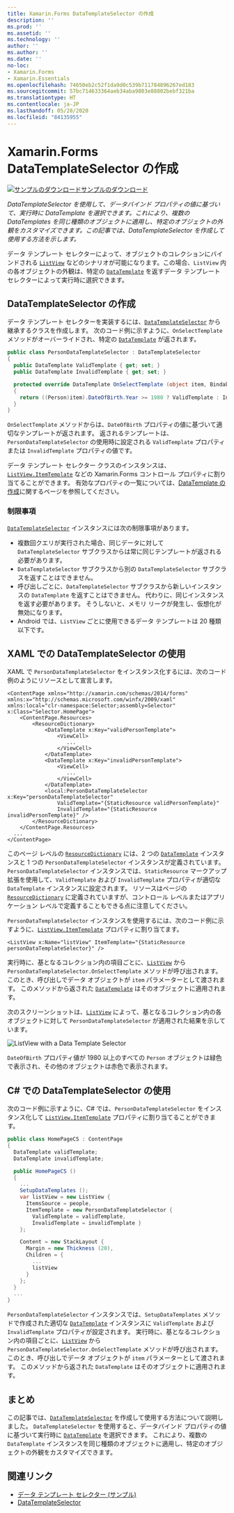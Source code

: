 ```yaml
---
title: Xamarin.Forms DataTemplateSelector の作成
description: ''
ms.prod: ''
ms.assetid: ''
ms.technology: ''
author: ''
ms.author: ''
ms.date: ''
no-loc:
- Xamarin.Forms
- Xamarin.Essentials
ms.openlocfilehash: 74650eb2c52f1da9d0c539b711784896267ed183
ms.sourcegitcommit: 57bc714633364aeb34aba9803e88802bebf321ba
ms.translationtype: HT
ms.contentlocale: ja-JP
ms.lasthandoff: 05/28/2020
ms.locfileid: "84135955"
---
```

# <a name="creating-a-xamarinforms-datatemplateselector"></a>Xamarin.Forms DataTemplateSelector の作成

[![サンプルのダウンロード](~/media/shared/download.png)サンプルのダウンロード](https://docs.microsoft.com/samples/xamarin/xamarin-forms-samples/templates-datatemplateselector)

_DataTemplateSelector を使用して、データバインド プロパティの値に基づいて、実行時に DataTemplate を選択できます。これにより、複数の DataTemplates を同じ種類のオブジェクトに適用し、特定のオブジェクトの外観をカスタマイズできます。この記事では、DataTemplateSelector を作成して使用する方法を示します。_

データ テンプレート セレクターによって、オブジェクトのコレクションにバインドされる [`ListView`](xref:Xamarin.Forms.ListView) などのシナリオが可能になります。この場合、`ListView` 内の各オブジェクトの外観は、特定の [`DataTemplate`](xref:Xamarin.Forms.DataTemplate) を返すデータ テンプレート セレクターによって実行時に選択できます。

## <a name="creating-a-datatemplateselector"></a>DataTemplateSelector の作成

データ テンプレート セレクターを実装するには、[`DataTemplateSelector`](xref:Xamarin.Forms.DataTemplateSelector) から継承するクラスを作成します。 次のコード例に示すように、`OnSelectTemplate` メソッドがオーバーライドされ、特定の [`DataTemplate`](xref:Xamarin.Forms.DataTemplate) が返されます。

```csharp
public class PersonDataTemplateSelector : DataTemplateSelector
{
  public DataTemplate ValidTemplate { get; set; }
  public DataTemplate InvalidTemplate { get; set; }

  protected override DataTemplate OnSelectTemplate (object item, BindableObject container)
  {
    return ((Person)item).DateOfBirth.Year >= 1980 ? ValidTemplate : InvalidTemplate;
  }
}
```

`OnSelectTemplate` メソッドからは、`DateOfBirth` プロパティの値に基づいて適切なテンプレートが返されます。 返されるテンプレートは、`PersonDataTemplateSelector` の使用時に設定される `ValidTemplate` プロパティまたは `InvalidTemplate` プロパティの値です。

データ テンプレート セレクター クラスのインスタンスは、[`ListView.ItemTemplate`](xref:Xamarin.Forms.ItemsView`1) などの Xamarin.Forms コントロール プロパティに割り当てることができます。 有効なプロパティの一覧については、[DataTemplate の作成](~/xamarin-forms/app-fundamentals/templates/data-templates/creating.md)に関するページを参照してください。

### <a name="limitations"></a>制限事項

[`DataTemplateSelector`](xref:Xamarin.Forms.DataTemplateSelector) インスタンスには次の制限事項があります。

- 複数回クエリが実行された場合、同じデータに対して `DataTemplateSelector` サブクラスからは常に同じテンプレートが返される必要があります。
- `DataTemplateSelector` サブクラスから別の `DataTemplateSelector` サブクラスを返すことはできません。
- 呼び出しごとに、`DataTemplateSelector` サブクラスから新しいインスタンスの `DataTemplate` を返すことはできません。 代わりに、同じインスタンスを返す必要があります。 そうしないと、メモリ リークが発生し、仮想化が無効になります。
- Android では、`ListView` ごとに使用できるデータ テンプレートは 20 種類以下です。

## <a name="consuming-a-datatemplateselector-in-xaml"></a>XAML での DataTemplateSelector の使用

XAML で `PersonDataTemplateSelector` をインスタンス化するには、次のコード例のようにリソースとして宣言します。

```xaml
<ContentPage xmlns="http://xamarin.com/schemas/2014/forms" xmlns:x="http://schemas.microsoft.com/winfx/2009/xaml" xmlns:local="clr-namespace:Selector;assembly=Selector" x:Class="Selector.HomePage">
    <ContentPage.Resources>
        <ResourceDictionary>
            <DataTemplate x:Key="validPersonTemplate">
                <ViewCell>
                   ...
                </ViewCell>
            </DataTemplate>
            <DataTemplate x:Key="invalidPersonTemplate">
                <ViewCell>
                   ...
                </ViewCell>
            </DataTemplate>
            <local:PersonDataTemplateSelector x:Key="personDataTemplateSelector"
                ValidTemplate="{StaticResource validPersonTemplate}"
                InvalidTemplate="{StaticResource invalidPersonTemplate}" />
        </ResourceDictionary>
    </ContentPage.Resources>
  ...
</ContentPage>
```

このページ レベルの [`ResourceDictionary`](xref:Xamarin.Forms.ResourceDictionary) には、2 つの [`DataTemplate`](xref:Xamarin.Forms.DataTemplate) インスタンスと 1 つの `PersonDataTemplateSelector` インスタンスが定義されています。 `PersonDataTemplateSelector` インスタンスでは、`StaticResource` マークアップ拡張を使用して、`ValidTemplate` および `InvalidTemplate` プロパティが適切な `DataTemplate` インスタンスに設定されます。 リソースはページの [`ResourceDictionary`](xref:Xamarin.Forms.ResourceDictionary) に定義されていますが、コントロール レベルまたはアプリケーション レベルで定義することもできる点に注意してください。

`PersonDataTemplateSelector` インスタンスを使用するには、次のコード例に示すように、[`ListView.ItemTemplate`](xref:Xamarin.Forms.ItemsView`1) プロパティに割り当てます。

```xaml
<ListView x:Name="listView" ItemTemplate="{StaticResource personDataTemplateSelector}" />
```

実行時に、基となるコレクション内の項目ごとに、[`ListView`](xref:Xamarin.Forms.ListView) から `PersonDataTemplateSelector.OnSelectTemplate` メソッドが呼び出されます。このとき、呼び出しでデータ オブジェクトが `item` パラメーターとして渡されます。 このメソッドから返された [`DataTemplate`](xref:Xamarin.Forms.DataTemplate) はそのオブジェクトに適用されます。

次のスクリーンショットは、[`ListView`](xref:Xamarin.Forms.ListView) によって、基となるコレクション内の各オブジェクトに対して `PersonDataTemplateSelector` が適用された結果を示しています。

![](selector-images/data-template-selector.png "ListView with a Data Template Selector")

`DateOfBirth` プロパティ値が 1980 以上のすべての `Person` オブジェクトは緑色で表示され、その他のオブジェクトは赤色で表示されます。

## <a name="consuming-a-datatemplateselector-in-cnum"></a>C&num; での DataTemplateSelector の使用

次のコード例に示すように、C# では、`PersonDataTemplateSelector` をインスタンス化して [`ListView.ItemTemplate`](xref:Xamarin.Forms.ItemsView`1) プロパティに割り当てることができます。

```csharp
public class HomePageCS : ContentPage
{
  DataTemplate validTemplate;
  DataTemplate invalidTemplate;

  public HomePageCS ()
  {
    ...
    SetupDataTemplates ();
    var listView = new ListView {
      ItemsSource = people,
      ItemTemplate = new PersonDataTemplateSelector {
        ValidTemplate = validTemplate,
        InvalidTemplate = invalidTemplate }
    };

    Content = new StackLayout {
      Margin = new Thickness (20),
      Children = {
        ...
        listView
      }
    };
  }
  ...  
}
```

`PersonDataTemplateSelector` インスタンスでは、`SetupDataTemplates` メソッドで作成された適切な [`DataTemplate`](xref:Xamarin.Forms.DataTemplate) インスタンスに `ValidTemplate` および `InvalidTemplate` プロパティが設定されます。 実行時に、基となるコレクション内の項目ごとに、[`ListView`](xref:Xamarin.Forms.ListView) から `PersonDataTemplateSelector.OnSelectTemplate` メソッドが呼び出されます。このとき、呼び出しでデータ オブジェクトが `item` パラメーターとして渡されます。 このメソッドから返された `DataTemplate` はそのオブジェクトに適用されます。

## <a name="summary"></a>まとめ

この記事では、[`DataTemplateSelector`](xref:Xamarin.Forms.DataTemplateSelector) を作成して使用する方法について説明しました。 `DataTemplateSelector` を使用すると、データバインド プロパティの値に基づいて実行時に [`DataTemplate`](xref:Xamarin.Forms.DataTemplate) を選択できます。 これにより、複数の `DataTemplate` インスタンスを同じ種類のオブジェクトに適用し、特定のオブジェクトの外観をカスタマイズできます。

## <a name="related-links"></a>関連リンク

- [データ テンプレート セレクター (サンプル)](https://docs.microsoft.com/samples/xamarin/xamarin-forms-samples/templates-datatemplateselector)
- [DataTemplateSelector](xref:Xamarin.Forms.DataTemplateSelector)
